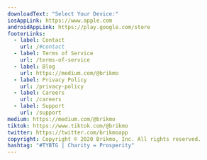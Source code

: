 ```yaml
---
downloadText: "Select Your Device:"
iosAppLink: https://www.apple.com
androidAppLink: https://play.google.com/store
footerLinks:
  - label: Contact
    url: /#contact
  - label: Terms of Service
    url: /terms-of-service
  - label: Blog
    url: https://medium.com/@brikmo
  - label: Privacy Policy
    url: /privacy-policy
  - label: Careers
    url: /careers
  - label: Support
    url: /support
medium: https://medium.com/@brikmo
tiktok: https://www.tiktok.com/@brikmo
twitter: https://twitter.com/brikmoapp
copyright: Copyright © 2020 Brikmo, Inc. All rights reserved.
hashtag: "#TYBTG | Charity = Prosperity"
---
```

